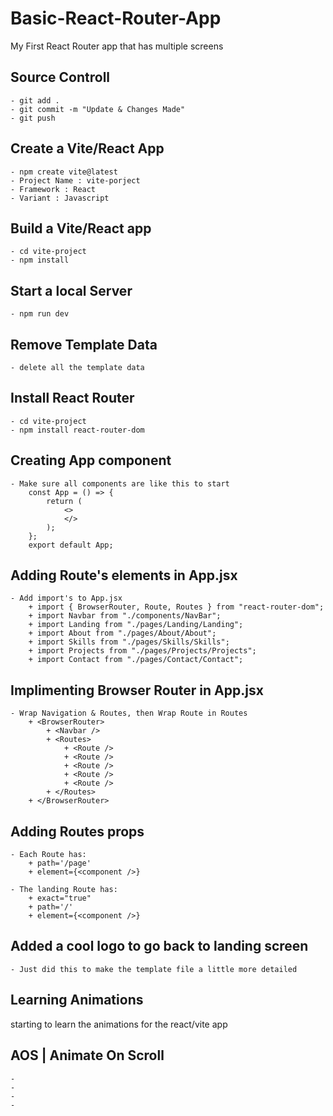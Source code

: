 # Basic-React-Router-App
My First React Router app that has multiple screens

## Source Controll
    - git add .
    - git commit -m "Update & Changes Made"
    - git push

##  Create a Vite/React App
    - npm create vite@latest
    - Project Name : vite-porject
    - Framework : React
    - Variant : Javascript

## Build a Vite/React app
    - cd vite-project
    - npm install
            
## Start a local Server
    - npm run dev

## Remove Template Data
    - delete all the template data

## Install React Router
    - cd vite-project
    - npm install react-router-dom

## Creating App component
    - Make sure all components are like this to start
        const App = () => {
            return (
                <>
                </>
            );
        };
        export default App;
        
## Adding Route's elements in App.jsx
    - Add import's to App.jsx
        + import { BrowserRouter, Route, Routes } from "react-router-dom";
        + import Navbar from "./components/NavBar";
        + import Landing from "./pages/Landing/Landing";
        + import About from "./pages/About/About";
        + import Skills from "./pages/Skills/Skills";
        + import Projects from "./pages/Projects/Projects";
        + import Contact from "./pages/Contact/Contact";

## Implimenting Browser Router in App.jsx
    - Wrap Navigation & Routes, then Wrap Route in Routes
        + <BrowserRouter>
            + <Navbar />
            + <Routes>
                + <Route />
                + <Route />
                + <Route />
                + <Route />
                + <Route />
            + </Routes>
        + </BrowserRouter>

## Adding Routes props
    - Each Route has:
        + path='/page'
        + element={<component />}

    - The landing Route has:
        + exact="true"
        + path='/'
        + element={<component />}

## Added a cool logo to go back to landing screen
    - Just did this to make the template file a little more detailed

## Learning Animations
starting to learn the animations for the react/vite app

## AOS | Animate On Scroll
    - 
    - 
    - 
    - 
    




    

